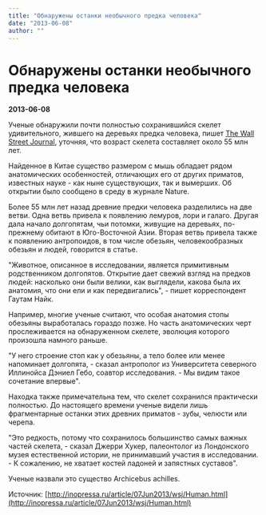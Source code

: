 ```yaml
---
title: "Обнаружены останки необычного предка человека"
date: "2013-06-08"
author: ""
---
```


# Обнаружены останки необычного предка человека

**2013-06-08** 

Ученые обнаружили почти полностью сохранившийся скелет удивительного, жившего на деревьях предка человека, пишет [The Wall Street Journal](http://stream.wsj.com/story/latest-headlines/SS-2-63399/SS-2-246486/), уточняя, что возраст скелета составляет около 55 млн лет.

Найденное в Китае существо размером с мышь обладает рядом анатомических особенностей, отличающих его от других приматов, известных науке - как ныне существующих, так и вымерших. Об открытии было сообщено в среду в журнале Nature.

Более 55 млн лет назад древние предки человека разделились на две ветви. Одна ветвь привела к появлению лемуров, лори и галаго. Другая дала начало долгопятам, чьи потомки, живущие на деревьях, по-прежнему обитают в Юго-Восточной Азии. Вторая ветвь привела также к появлению антропоидов, в том числе обезьян, человекообразных обезьян и людей, говорится в статье.

"Животное, описанное в исследовании, является примитивным родственником долгопятов. Открытие дает свежий взгляд на предков людей: насколько они были велики, как выглядели, какова была их анатомия, что они ели и как передвигались", - пишет корреспондент Гаутам Найк.

Например, многие ученые считают, что особая анатомия стопы обезьяны выработалась гораздо позже. Но часть анатомических черт прослеживается на обнаруженном скелете, эволюция которого произошла намного раньше.

"У него строение стоп как у обезьяны, а тело более или менее напоминает долгопята, - сказал антрополог из Университета северного Иллинойса Дэниел Гебо, соавтор исследования. - Мы видим такое сочетание впервые".

Находка также примечательна тем, что скелет сохранился практически полностью. До настоящего времени ученые видели лишь фрагментарные останки этих древних приматов - зубы, челюсти или черепа.

"Это редкость, потому что сохранилось большинство самых важных частей скелета, - сказал Джерри Хукер, палеонтолог из Лондонского музея естественной истории, не принимавший участия в исследовании. - К сожалению, не хватает костей ладоней и запястных суставов".

Ученые назвали это существо Archicebus achilles.

Источник: [http://inopressa.ru/article/07Jun2013/wsj/Human.html](http://inopressa.ru/article/07Jun2013/wsj/Human.html)